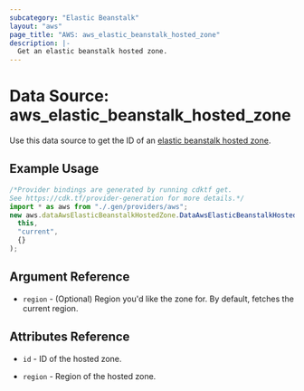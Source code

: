 ```yaml
---
subcategory: "Elastic Beanstalk"
layout: "aws"
page_title: "AWS: aws_elastic_beanstalk_hosted_zone"
description: |-
  Get an elastic beanstalk hosted zone.
---
```


# Data Source: aws\_elastic\_beanstalk\_hosted\_zone

Use this data source to get the ID of an [elastic beanstalk hosted zone](http://docs.aws.amazon.com/general/latest/gr/rande.html#elasticbeanstalk_region).

## Example Usage

```typescript
/*Provider bindings are generated by running cdktf get.
See https://cdk.tf/provider-generation for more details.*/
import * as aws from "./.gen/providers/aws";
new aws.dataAwsElasticBeanstalkHostedZone.DataAwsElasticBeanstalkHostedZone(
  this,
  "current",
  {}
);

```

## Argument Reference

* `region` - (Optional) Region you'd like the zone for. By default, fetches the current region.

## Attributes Reference

*   `id` - ID of the hosted zone.

*   `region` - Region of the hosted zone.
